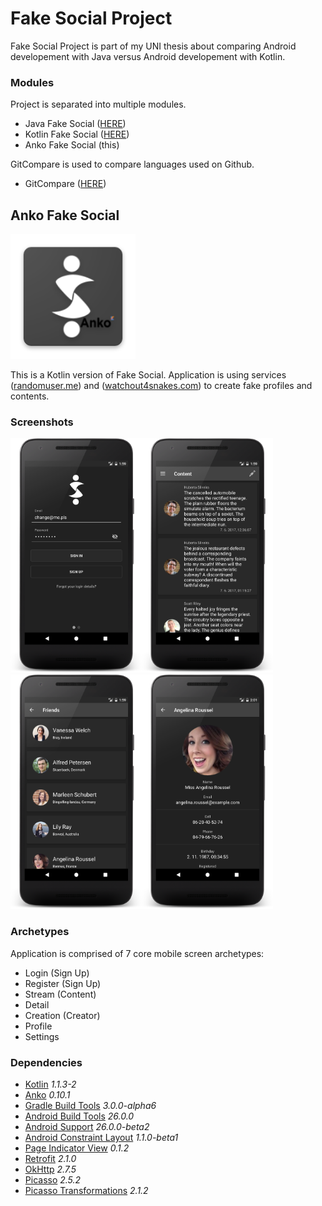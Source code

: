 # Fake Social Project
Fake Social Project is part of my UNI thesis about comparing Android developement with Java versus Android developement with Kotlin.

### Modules
Project is separated into multiple modules.
- Java Fake Social ([HERE](https://github.com/SlickBot/JavaFakeSocial/))
- Kotlin Fake Social ([HERE](https://github.com/SlickBot/KotlinFakeSocial/))
- Anko Fake Social (this)

GitCompare is used to compare languages used on Github.
- GitCompare ([HERE](https://github.com/SlickBot/GitCompare/))

## Anko Fake Social
<img src="app/src/main/res/mipmap-xxxhdpi/ic_launcher.png" height="200" alt="Logo"/>

This is a Kotlin version of Fake Social. Application is using services ([randomuser.me](https://randomuser.me/)) and ([watchout4snakes.com](http://watchout4snakes.com/wo4snakes/)) to create fake profiles and contents.

### Screenshots
<img src="screenshots/login.png" height="375" alt="Login"/><img src="screenshots/content.png" height="375" alt="Content"/><img src="screenshots/search.png" height="375" alt="Search"/><img src="screenshots/profile.png" height="375" alt="Profile"/>

### Archetypes
Application is comprised of 7 core mobile screen archetypes:
- Login (Sign Up)
- Register (Sign Up)
- Stream (Content)
- Detail
- Creation (Creator)
- Profile
- Settings

### Dependencies
- [Kotlin](https://github.com/JetBrains/kotlin)
*1.1.3-2*
- [Anko](https://github.com/Kotlin/anko)
*0.10.1*
- [Gradle Build Tools](https://developer.android.com/studio/releases/gradle-plugin.html)
*3.0.0-alpha6*
- [Android Build Tools](https://developer.android.com/studio/releases/build-tools.html)
*26.0.0*
- [Android Support](https://developer.android.com/topic/libraries/support-library/index.html)
*26.0.0-beta2*
- [Android Constraint Layout](https://developer.android.com/reference/android/support/constraint/ConstraintLayout.html)
*1.1.0-beta1*
- [Page Indicator View](https://github.com/romandanylyk/PageIndicatorView/)
*0.1.2*
- [Retrofit](http://square.github.io/retrofit/)
*2.1.0*
- [OkHttp](http://square.github.io/okhttp/)
*2.7.5*
- [Picasso](http://square.github.io/picasso/)
*2.5.2*
- [Picasso Transformations](https://github.com/wasabeef/picasso-transformations)
*2.1.2*